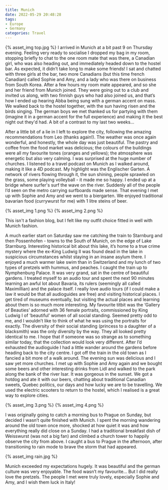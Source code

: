 ```yaml
---
title: Munich
date: 2022-05-29 20:48:28
tags:
- Europe
- Germany
categories: Travel
---
```

{% asset_img top.jpg %}
I arrived in Munich at a bit past 9 on Thursday evening. Feeling very ready to socialise I dropped my bag in my room, stopping briefly to chat to the one room mate that was there, a Canadian girl, who was also heading out, and immediately headed down to the hostel bar. As expected, it didn’t take long to make some friends! I sat and chatted with three girls at the bar, two more Canadians (but this time french Canadian) called Sophie and Amy, and a lady who was there on business from South Korea. After a few hours my room mate appeared, and so she and her friend from Munich joined. They were going out to a club and invited us along, with two finnish guys who had also joined us, and that’s how I ended up hearing Abba being sung with a german accent on mass. We walked back to the hostel together, with the sun having risen and the birds singing. The german boys we met thanked us for partying with them (imagine it in a german accent for the full experience) and making it the best night out they'd had. A bit of a contrast to my last two weeks…

After a little bit of a lie in I left to explore the city, following the amazing recommendations from Leo (thanks again!). The weather was once again wonderful, and honestly, the whole day was just beautiful. The pastry and coffee from the food market was delicious; the colours of the buildings were all my favourite tones (oranges and yellows); the atmosphere was energetic but also very calming. I was surprised at the huge number of churches. I listened to a travel podcast on Munich as I walked around, making it like a 4D podcast. My highlight was the Englischer Garten. A network of rivers flowing through it, the sun shining, people sprawled on the grass, some playing volleyball - it made me so happy. I ended up at a bridge where surfer's surf the wave on the river. Suddenly all of the people I’d seen on the metro carrying surfboards made sense. That evening I met up with Sophie and Amy and we went to a biergarten. We enjoyed traditional bavarian food (currywurst for me) with 1 litre steins of beer.

{% asset_img 1.png %}
{% asset_img 2.png %}

This isn't a fashion blog, but I felt like my outfit choice fitted in well with Munich fashion.

A much earlier start on Saturday saw me catching the train to Starnburg and then Possenhofen - towns to the South of Munich, on the edge of Lake Starnburg. Interesting historical bit about this lake, it’s home to a true crime mystery where the ex-King Ludwig II was found dead in the lake in suspicious circumstances whilst staying in an insane asylum there. I enjoyed a much warmer lake swim than in Switzerland and my lunch of two types of pretzels with hummus, and peaches. I caught the train up to Nymphenburg Palace. It was very grand, sat in the centre of beautiful gardens. I treated myself to an audio tour and spent the next 90 minutes learning an awful lot about Bavaria, its rulers (seemingly all called Maximillian) and the palace itself. I really love audio tours (if I could make a law it would be that all audioguides are free) and visiting historical places. I get tired of museums eventually, but visiting the actual places and learning about them is so much more interesting. My favourite titbit was the ‘Gallery of Beauties’ adorned with 36 female portraits, commissioned by King Ludwig I of ‘beautiful’ women of all social standing. Seemed pretty odd to me, and I wouldn’t like to think of what he was using the portraits for exactly. The diversity of their social standing (princess to a daughter of a blacksmith) was the only diversity by the way. They all looked pretty identical to me. I hope that if someone was so strange as to something similar today, that the collection would look very different. After I’d exhausted the audioguide I had a little wander around the gardens before heading back to the city centre. I got off the train in the old town as I fancied a bit more of a walk around. The evening sun was delicious and I saw yet more churches. I met up with Sophie and Amy again and we bought some beers and other interesting drinks from Lidl and walked to the park along the bank of the river Isar. It was gorgeous in the sunset. We got a hotdog and ate it with our beers, chatting about traditional Canadian sweets, Quebec politics, our days and how lucky we are to be travelling. We used the electric scooters to return to the hostel, which I realised is a great way to explore cities.

{% asset_img 3.png %}
{% asset_img 4.png %}

I was originally going to catch a morning bus to Prague on Sunday, but decided I wasn’t quite finished with Munich. I spent the morning wandering around the old town once more, shocked at how quiet it was and how everything really did close on a Sunday. I had a traditional breakfast dish of Weisswurst (was not a big fan) and climbed a church tower to happily observe the city from above. I caught a bus to Prague in the afternoon, after transitioning to rain mode to brave the storm that had appeared.

{% asset_img rain.jpg %}

Munich exceeded my expectations hugely. It was beautiful and the german culture was very enjoyable. The food wasn’t my favourite… But I did really love the pretzels. The people I met were truly lovely, especially Sophie and Amy, and I wish them luck in Italy!